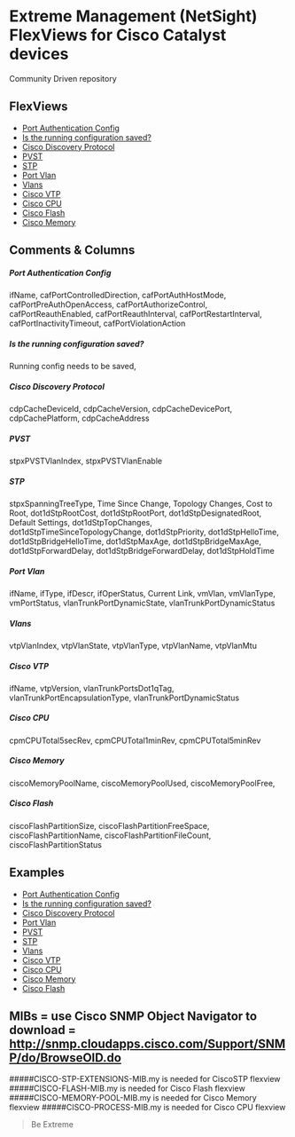 # Extreme Management (NetSight) FlexViews for Cisco Catalyst devices

Community Driven repository

## FlexViews
* [Port Authentication Config](tpl/CiscoAuth.tpl?raw=true)
* [Is the running configuration saved?](tpl/CiscoConfig.tpl?raw=true)
* [Cisco Discovery Protocol](tpl/CiscoDP.tpl?raw=true)
* [PVST](tpl/CiscoPVST.tpl?raw=true)
* [STP](tpl/CiscoSTP.tpl?raw=true)
* [Port Vlan](tpl/CiscoPVID.tpl?raw=true)
* [Vlans](tpl/CiscoVLANs.tpl?raw=true)
* [Cisco VTP](tpl/CiscoVTP.tpl?raw=true)
* [Cisco CPU](tpl/CiscoCPU.tpl?raw=true)
* [Cisco Flash](tpl/CiscoFlash.tpl?raw=true)
* [Cisco Memory](tpl/CiscoMemory.tpl?raw=true)



## Comments & Columns
##### Port Authentication Config
ifName, cafPortControlledDirection, cafPortAuthHostMode, cafPortPreAuthOpenAccess, cafPortAuthorizeControl, cafPortReauthEnabled, cafPortReauthInterval, cafPortRestartInterval, cafPortInactivityTimeout, cafPortViolationAction

##### Is the running configuration saved?
Running config needs to be saved,

##### Cisco Discovery Protocol
cdpCacheDeviceId, cdpCacheVersion, cdpCacheDevicePort, cdpCachePlatform, cdpCacheAddress

##### PVST
stpxPVSTVlanIndex, stpxPVSTVlanEnable

##### STP
stpxSpanningTreeType, Time Since Change, Topology Changes, Cost to Root, dot1dStpRootCost, dot1dStpRootPort, dot1dStpDesignatedRoot, Default Settings, dot1dStpTopChanges, dot1dStpTimeSinceTopologyChange, dot1dStpPriority, dot1dStpHelloTime, dot1dStpBridgeHelloTime, dot1dStpMaxAge, dot1dStpBridgeMaxAge, dot1dStpForwardDelay, dot1dStpBridgeForwardDelay, dot1dStpHoldTime

##### Port Vlan
ifName, ifType, ifDescr, ifOperStatus, Current Link, vmVlan, vmVlanType, vmPortStatus, vlanTrunkPortDynamicState, vlanTrunkPortDynamicStatus

##### Vlans
vtpVlanIndex, vtpVlanState, vtpVlanType, vtpVlanName, vtpVlanMtu

##### Cisco VTP
ifName, vtpVersion, vlanTrunkPortsDot1qTag, vlanTrunkPortEncapsulationType, vlanTrunkPortDynamicStatus

##### Cisco CPU
cpmCPUTotal5secRev, cpmCPUTotal1minRev, cpmCPUTotal5minRev

##### Cisco Memory
ciscoMemoryPoolName, ciscoMemoryPoolUsed, ciscoMemoryPoolFree, 

##### Cisco Flash
ciscoFlashPartitionSize, ciscoFlashPartitionFreeSpace, ciscoFlashPartitionName, ciscoFlashPartitionFileCount, ciscoFlashPartitionStatus


## Examples
* [Port Authentication Config](sample/CiscoAuth.png)
* [Is the running configuration saved?](sample/CiscoConfig.png)
* [Cisco Discovery Protocol](sample/CiscoDPneighbor.png)
* [Port Vlan](sample/CiscoPVID.png)
* [PVST](sample/CiscoPVST.png)
* [STP](sample/CiscoSTP.png)
* [Vlans](sample/CiscoVlans.png)
* [Cisco VTP](sample/CiscoVTP.png)
* [Cisco CPU](sample/CiscoCPU.png)
* [Cisco Memory](sample/CiscoMemory.png)
* [Cisco Flash](sample/CiscoFlash.png)

## MIBs = use Cisco SNMP Object Navigator to download = http://snmp.cloudapps.cisco.com/Support/SNMP/do/BrowseOID.do
#####CISCO-STP-EXTENSIONS-MIB.my is needed for CiscoSTP flexview
#####CISCO-FLASH-MIB.my is needed for Cisco Flash flexview
#####CISCO-MEMORY-POOL-MIB.my is needed for Cisco Memory flexview
#####CISCO-PROCESS-MIB.my is needed for Cisco CPU flexview

>Be Extreme
